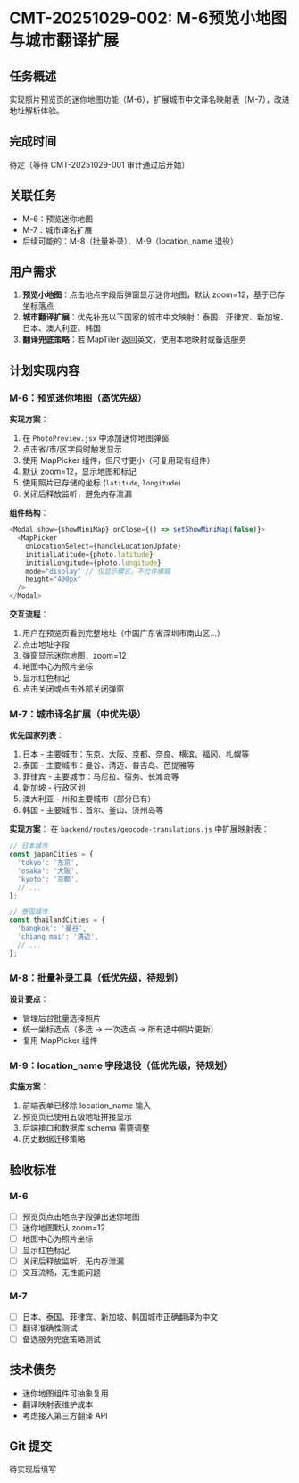 # CMT-20251029-002: M-6预览小地图与城市翻译扩展

## 任务概述
实现照片预览页的迷你地图功能（M-6），扩展城市中文译名映射表（M-7），改进地址解析体验。

## 完成时间
待定（等待 CMT-20251029-001 审计通过后开始）

## 关联任务
- M-6：预览迷你地图
- M-7：城市译名扩展
- 后续可能的：M-8（批量补录）、M-9（location_name 退役）

## 用户需求
1. **预览小地图**：点击地点字段后弹窗显示迷你地图，默认 zoom=12，基于已存坐标落点
2. **城市翻译扩展**：优先补充以下国家的城市中文映射：泰国、菲律宾、新加坡、日本、澳大利亚、韩国
3. **翻译兜底策略**：若 MapTiler 返回英文，使用本地映射或备选服务

## 计划实现内容

### M-6：预览迷你地图（高优先级）

**实现方案**：
1. 在 `PhotoPreview.jsx` 中添加迷你地图弹窗
2. 点击省/市/区字段时触发显示
3. 使用 MapPicker 组件，但尺寸更小（可复用现有组件）
4. 默认 zoom=12，显示地图和标记
5. 使用照片已存储的坐标 (`latitude`, `longitude`)
6. 关闭后释放监听，避免内存泄漏

**组件结构**：
```javascript
<Modal show={showMiniMap} onClose={() => setShowMiniMap(false)}>
  <MapPicker
    onLocationSelect={handleLocationUpdate}
    initialLatitude={photo.latitude}
    initialLongitude={photo.longitude}
    mode="display" // 仅显示模式，不允许编辑
    height="400px"
  />
</Modal>
```

**交互流程**：
1. 用户在预览页看到完整地址（中国广东省深圳市南山区...）
2. 点击地址字段
3. 弹窗显示迷你地图，zoom=12
4. 地图中心为照片坐标
5. 显示红色标记
6. 点击关闭或点击外部关闭弹窗

### M-7：城市译名扩展（中优先级）

**优先国家列表**：
1. 日本 - 主要城市：东京、大阪、京都、奈良、横滨、福冈、札幌等
2. 泰国 - 主要城市：曼谷、清迈、普吉岛、芭提雅等
3. 菲律宾 - 主要城市：马尼拉、宿务、长滩岛等
4. 新加坡 - 行政区划
5. 澳大利亚 - 州和主要城市（部分已有）
6. 韩国 - 主要城市：首尔、釜山、济州岛等

**实现方案**：
在 `backend/routes/geocode-translations.js` 中扩展映射表：
```javascript
// 日本城市
const japanCities = {
  'tokyo': '东京',
  'osaka': '大阪',
  'kyoto': '京都',
  // ...
};

// 泰国城市
const thailandCities = {
  'bangkok': '曼谷',
  'chiang mai': '清迈',
  // ...
};
```

### M-8：批量补录工具（低优先级，待规划）

**设计要点**：
- 管理后台批量选择照片
- 统一坐标选点（多选 → 一次选点 → 所有选中照片更新）
- 复用 MapPicker 组件

### M-9：location_name 字段退役（低优先级，待规划）

**实施方案**：
1. 前端表单已移除 location_name 输入
2. 预览页已使用五级地址拼接显示
3. 后端接口和数据库 schema 需要调整
4. 历史数据迁移策略

## 验收标准

### M-6
- [ ] 预览页点击地点字段弹出迷你地图
- [ ] 迷你地图默认 zoom=12
- [ ] 地图中心为照片坐标
- [ ] 显示红色标记
- [ ] 关闭后释放监听，无内存泄漏
- [ ] 交互流畅，无性能问题

### M-7
- [ ] 日本、泰国、菲律宾、新加坡、韩国城市正确翻译为中文
- [ ] 翻译准确性测试
- [ ] 备选服务兜底策略测试

## 技术债务
- 迷你地图组件可抽象复用
- 翻译映射表维护成本
- 考虑接入第三方翻译 API

## Git 提交
待实现后填写

